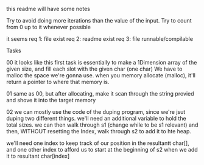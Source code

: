 this readme will have some notes

Try to avoid doing more iterations than the value of the input.
Try to count from 0 up to it whenever possible

it seems 
req 1: file exist
req 2: readme exist
req 3: file runnable/compilable



Tasks

00
it looks like this first task is essentially to make a 1Dimension array of the given size, and fill each slot with the given char (one char)
We have to malloc the space we're gonna use. when you memory allocate (malloc), it'll return a pointer to where that memory is.

01
same as 00, but after allocating, make it scan through the string provied and shove it into the target memory

02
we can mostly use the code of the duping program, since we're jsut duping two different things.
we'll need an additional variable to hold the total sizes.
we can then walk through s1 (change while to be s1 relevant) and then, WITHOUT resetting the Index, walk through s2 to add it to hte heap.

we'll need one index to keep track of our position in the resultantt char[], and one other index to afford us to start at the beginning of s2 when we add it to resultant char[index] 
